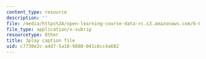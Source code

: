 ```yaml
---
content_type: resource
description: ''
file: /media/https%3A/open-learning-course-data-rc.s3.amazonaws.com/6-034-artificial-intelligence-fall-2010/c7730e2ca4d75a189880041c6cc4a682_gGQ-vAmdAOI.vtt
file_type: application/x-subrip
resourcetype: Other
title: 3play caption file
uid: c7730e2c-a4d7-5a18-9880-041c6cc4a682
---
```

